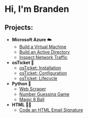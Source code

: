 <h1>Hi, I'm Branden</h1>

<h2>Projects:</h2>

- <b>Microsoft Azure ☁️</b>
  - [Build a Virtual Machine](https://github.com/brandenoz/virtual-machine)
  - [Build an Active Directory](https://github.com/brandenoz/configure-ad)
  - [Inspect Network Traffic](https://github.com/brandenoz/azure-network-protocols)
- <b>osTicket 🦘</b>
  - [osTicket: Installation](https://github.com/brandenoz/osticket-prereqs)
  - [osTicket: Configuration](https://github.com/brandenoz/post-install-config)
  - [osTicket: Lifecycle](https://github.com/brandenoz/ticket-lifecycle)
- <b>Python 🐍</b>
  - [Web Scraper](https://github.com/brandenoz/web-scraper)
  - [Number Guessing Game](https://github.com/brandenoz/number-game)
  - [Magic 8 Ball](https://github.com/brandenoz/8-ball)
- <b>HTML 👨‍💻</b>
  - [Code an HTML Email Signature](https://github.com/brandenoz/email-signature)

